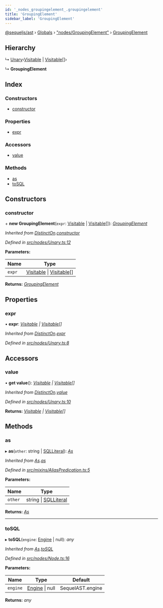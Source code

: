 ```yaml
---
id: '_nodes_groupingelement_.groupingelement'
title: 'GroupingElement'
sidebar_label: 'GroupingElement'
---
```


[@sequeljs/ast](../index.md) › [Globals](../globals.md) ›
["nodes/GroupingElement"](../modules/_nodes_groupingelement_.md) ›
[GroupingElement](_nodes_groupingelement_.groupingelement.md)

## Hierarchy

↳
[Unary](_nodes_unary_.unary.md)‹[Visitable](../modules/_visitors_visitable_.md#visitable)
| [Visitable](../modules/_visitors_visitable_.md#visitable)[]›

↳ **GroupingElement**

## Index

### Constructors

- [constructor](_nodes_groupingelement_.groupingelement.md#constructor)

### Properties

- [expr](_nodes_groupingelement_.groupingelement.md#expr)

### Accessors

- [value](_nodes_groupingelement_.groupingelement.md#value)

### Methods

- [as](_nodes_groupingelement_.groupingelement.md#as)
- [toSQL](_nodes_groupingelement_.groupingelement.md#tosql)

## Constructors

### constructor

\+ **new GroupingElement**(`expr`:
[Visitable](../modules/_visitors_visitable_.md#visitable) |
[Visitable](../modules/_visitors_visitable_.md#visitable)[]):
_[GroupingElement](_nodes_groupingelement_.groupingelement.md)_

_Inherited from
[DistinctOn](_nodes_distincton_.distincton.md).[constructor](_nodes_distincton_.distincton.md#constructor)_

_Defined in
[src/nodes/Unary.ts:12](https://github.com/sequeljs/ast/blob/aa0ef0f/src/nodes/Unary.ts#L12)_

**Parameters:**

| Name   | Type                                                                                                                         |
| ------ | ---------------------------------------------------------------------------------------------------------------------------- |
| `expr` | [Visitable](../modules/_visitors_visitable_.md#visitable) &#124; [Visitable](../modules/_visitors_visitable_.md#visitable)[] |

**Returns:** _[GroupingElement](_nodes_groupingelement_.groupingelement.md)_

## Properties

### expr

• **expr**: _[Visitable](../modules/_visitors_visitable_.md#visitable) |
[Visitable](../modules/_visitors_visitable_.md#visitable)[]_

_Inherited from
[DistinctOn](_nodes_distincton_.distincton.md).[expr](_nodes_distincton_.distincton.md#expr)_

_Defined in
[src/nodes/Unary.ts:8](https://github.com/sequeljs/ast/blob/aa0ef0f/src/nodes/Unary.ts#L8)_

## Accessors

### value

• **get value**(): _[Visitable](../modules/_visitors_visitable_.md#visitable) |
[Visitable](../modules/_visitors_visitable_.md#visitable)[]_

_Inherited from
[DistinctOn](_nodes_distincton_.distincton.md).[value](_nodes_distincton_.distincton.md#value)_

_Defined in
[src/nodes/Unary.ts:10](https://github.com/sequeljs/ast/blob/aa0ef0f/src/nodes/Unary.ts#L10)_

**Returns:** _[Visitable](../modules/_visitors_visitable_.md#visitable) |
[Visitable](../modules/_visitors_visitable_.md#visitable)[]_

## Methods

### as

▸ **as**(`other`: string | [SQLLiteral](_nodes_sqlliteral_.sqlliteral.md)):
_[As](_nodes_as_.as.md)_

_Inherited from [As](_nodes_as_.as.md).[as](_nodes_as_.as.md#as)_

_Defined in
[src/mixins/AliasPredication.ts:5](https://github.com/sequeljs/ast/blob/aa0ef0f/src/mixins/AliasPredication.ts#L5)_

**Parameters:**

| Name    | Type                                                         |
| ------- | ------------------------------------------------------------ |
| `other` | string &#124; [SQLLiteral](_nodes_sqlliteral_.sqlliteral.md) |

**Returns:** _[As](_nodes_as_.as.md)_

---

### toSQL

▸ **toSQL**(`engine`: [Engine](../interfaces/_interfaces_engine_.engine.md) |
null): _any_

_Inherited from [As](_nodes_as_.as.md).[toSQL](_nodes_as_.as.md#tosql)_

_Defined in
[src/nodes/Node.ts:16](https://github.com/sequeljs/ast/blob/aa0ef0f/src/nodes/Node.ts#L16)_

**Parameters:**

| Name     | Type                                                              | Default          |
| -------- | ----------------------------------------------------------------- | ---------------- |
| `engine` | [Engine](../interfaces/_interfaces_engine_.engine.md) &#124; null | SequelAST.engine |

**Returns:** _any_
